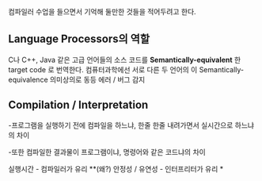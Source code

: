 


컴파일러 수업을 들으면서 기억해 둘만한 것들을 적어두려고 한다.

## Language Processors의 역할

C나 C++, Java 같은 고급 언어들의 소스 코드를
**Semantically-equivalent** 한 target code 로 번역한다. 
컴퓨터과학에선 서로 다른 두 언어의 이 Semantically-equivalence 의미상의로 동등
에러 / 버그 감지

## Compilation  /  Interpretation

 
-프로그램을 실행하기 전에 컴파일을 하느냐, 한줄 한줄 내려가면서 실시간으로 하느냐의 차이

-또한 컴파일한 결과물이 프로그램이냐, 명령어와 같은 코드냐의 차이

실행시간 - 컴파일러가 유리 **(왜?)
안정성 / 유연성 - 인터프리터가 유리
	* 

<!--stackedit_data:
eyJoaXN0b3J5IjpbMTQxNzUxODY5NywtMTQxNjc4MzA3MF19
-->